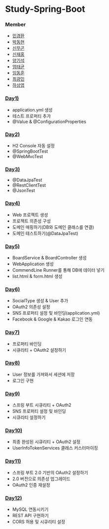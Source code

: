 # Study-Spring-Boot

### Member
- [민경환](https://github.com/ber01)
- [박동현](https://github.com/pdh6547)
- [신무곤](https://github.com/mkshin96)
- [신재홍](https://github.com/woghd9072)
- [양기석](https://github.com/yks095)
- [엄태균](https://github.com/etg6550)
- [임동훈](https://github.com/dongh9508)
- [최광민](https://github.com/rhkd4560)
- [하상엽](https://github.com/hagome0)

### [Day1)](https://github.com/woghd9072/study-spring-boot/tree/master/day%201/community)
- application.yml 생성
- 테스트 프로퍼티 추가
- @Value & @ConfigurationProperties

### [Day2)](https://github.com/woghd9072/study-spring-boot/tree/master/day%202/community)
- H2 Console 자동 설정
- @SpringBootTest
- @WebMvcTest

### [Day3)](https://github.com/woghd9072/study-spring-boot/tree/master/day%203/community)
- @DataJpaTest
- @RestClientTest
- @JsonTest

### [Day4)](https://github.com/woghd9072/study-spring-boot/tree/master/day%204)
- Web 프로젝트 생성
- 프로젝트 의존성 구성
- 도메인 매핑하기(DB와 도메인 클래스를 연결)
- 도메인 테스트하기(@DataJpaTest)

### [Day5)](https://github.com/woghd9072/study-spring-boot/tree/master/day%205/Spring-Boot-Community-Web)
- BoardService & BoardController 생성
- WebApplication 생성
- CommendLine Runner를 통해 DB에 데이터 넣기
- list.html & form.html 생성

### [Day6)](https://github.com/woghd9072/study-spring-boot/tree/master/day%206/Spring-Boot-Community-Web)
- SocialType 생성 & User 추가
- OAuth2 의존성 설정
- SNS 프로퍼티 설정 및 바인딩(application.yml)
- Facebook & Google & Kakao 로그인 연동

### [Day7)](https://github.com/woghd9072/study-spring-boot/tree/master/day%207/Spring-Boot-Community-Web)
- 프로퍼티 바인딩
- 시큐리티 + OAuth2 설정하기

### [Day8)](https://github.com/woghd9072/study-spring-boot/tree/master/day%208/Spring-Boot-Community-Web)
- User 정보를 가져와서 세션에 저장
- 로그인 구현

### [Day9)](https://github.com/woghd9072/study-spring-boot/tree/master/day%209/Spring-Boot-Community-Web)
- 스프링 부트 시큐리티 + OAuth2
- SNS 프로퍼티 설정 및 바인딩
- 시큐리티 설정하기

### [Day10)](https://github.com/woghd9072/study-spring-boot/tree/master/day%2010/Spring-Boot-Community-Web)
- 최종 완성된 시큐리티 + OAuth2 설정
- UserInfoTokenServices 클래스 커스터마이징

### [Day11)](https://github.com/woghd9072/study-spring-boot/tree/master/day%2011/Spring-Boot-Community-Web)
- 스프링 부트 2.0 기반의 OAuth2 설정하기
- 2.0 버전으로 의존성 업그레이드
- OAuth2 인증 재설정

### [Day12)](https://github.com/woghd9072/study-spring-boot/tree/master/day%2012)
- MySQL 연동시키기
- REST API 구현하기
- CORS 허용 및 시큐리티 설정
